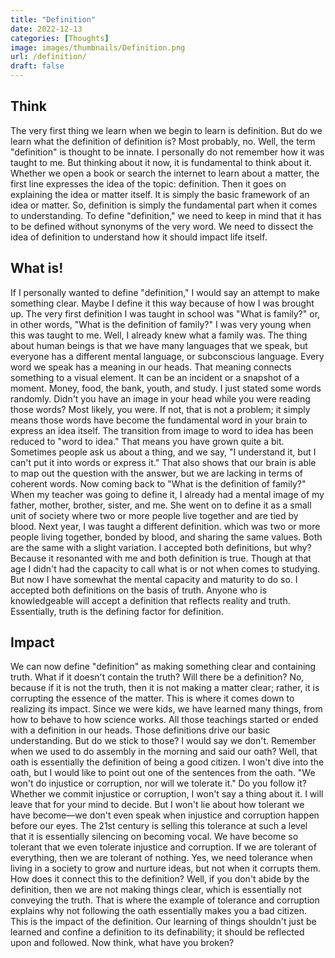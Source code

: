 ```yaml
---
title: "Definition"
date: 2022-12-13
categories: [Thoughts]
image: images/thumbnails/Definition.png
url: /definition/
draft: false
---
```

## Think

The very first thing we learn when we begin to learn is definition. But do we learn what the definition of definition is? Most probably, no. Well, the term "definition" is thought to be innate. I personally do not remember how it was taught to me. But thinking about it now, it is fundamental to think about it. Whether we open a book or search the internet to learn about a matter, the first line expresses the idea of the topic: definition. Then it goes on explaining the idea or matter itself. It is simply the basic framework of an idea or matter. So, definition is simply the fundamental part when it comes to understanding. To define "definition," we need to keep in mind that it has to be defined without synonyms of the very word. We need to dissect the idea of definition to understand how it should impact life itself.

## What is!

If I personally wanted to define "definition," I would say an attempt to make something clear. Maybe I define it this way because of how I was brought up. The very first definition I was taught in school was "What is family?" or, in other words, "What is the definition of family?" I was very young when this was taught to me. Well, I already knew what a family was. The thing about human beings is that we have many languages that we speak, but everyone has a different mental language, or subconscious language. Every word we speak has a meaning in our heads. That meaning connects something to a visual element. It can be an incident or a snapshot of a moment. Money, food, the bank, youth, and study. I just stated some words randomly. Didn't you have an image in your head while you were reading those words? Most likely, you were. If not, that is not a problem; it simply means those words have become the fundamental word in your brain to express an idea itself. The transition from image to word to idea has been reduced to "word to idea." That means you have grown quite a bit. Sometimes people ask us about a thing, and we say, "I understand it, but I can't put it into words or express it." That also shows that our brain is able to map out the question with the answer, but we are lacking in terms of coherent words. Now coming back to "What is the definition of family?" When my teacher was going to define it, I already had a mental image of my father, mother, brother, sister, and me. She went on to define it as a small unit of society where two or more people live together and are tied by blood. Next year, I was taught a different definition. which was two or more people living together, bonded by blood, and sharing the same values. Both are the same with a slight variation. I accepted both definitions, but why? Because it resonanted with me and both definition is true. Though at that age I didn't had the capacity to call what is or not when comes to studying. But now I have somewhat the mental capacity and maturity to do so. I accepted both definitions on the basis of truth. Anyone who is knowledgeable will accept a definition that reflects reality and truth. Essentially, truth is the defining factor for definition.

## Impact

We can now define "definition" as making something clear and containing truth. What if it doesn't contain the truth? Will there be a definition? No, because if it is not the truth, then it is not making a matter clear; rather, it is corrupting the essence of the matter. This is where it comes down to realizing its impact. Since we were kids, we have learned many things, from how to behave to how science works. All those teachings started or ended with a definition in our heads. Those definitions drive our basic understanding. But do we stick to those? I would say we don't. Remember when we used to do assembly in the morning and said our oath? Well, that oath is essentially the definition of being a good citizen. I won't dive into the oath, but I would like to point out one of the sentences from the oath. "We won't do injustice or corruption, nor will we tolerate it." Do you follow it? Whether we commit injustice or corruption, I won't say a thing about it. I will leave that for your mind to decide. But I won't lie about how tolerant we have become—we don't even speak when injustice and corruption happen before our eyes. The 21st century is selling this tolerance at such a level that it is essentially silencing on becoming vocal. We have become so tolerant that we even tolerate injustice and corruption. If we are tolerant of everything, then we are tolerant of nothing. Yes, we need tolerance when living in a society to grow and nurture ideas, but not when it corrupts them. How does it connect this to the definition? Well, if you don't abide by the definition, then we are not making things clear, which is essentially not conveying the truth. That is where the example of tolerance and corruption explains why not following the oath essentially makes you a bad citizen. This is the impact of the definition. Our learning of things shouldn't just be learned and confine a definition to its definability; it should be reflected upon and followed. Now think, what have you broken?
